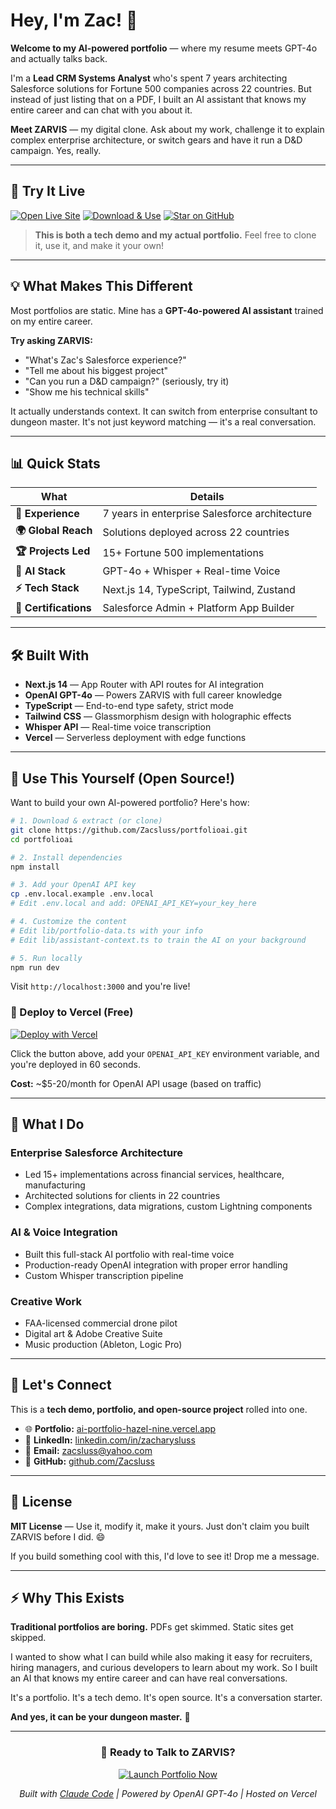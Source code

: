 # Hey, I'm Zac! 👋

**Welcome to my AI-powered portfolio** — where my resume meets GPT-4o and actually talks back.

I'm a **Lead CRM Systems Analyst** who's spent 7 years architecting Salesforce solutions for Fortune 500 companies across 22 countries. But instead of just listing that on a PDF, I built an AI assistant that knows my entire career and can chat with you about it.

**Meet ZARVIS** — my digital clone. Ask about my work, challenge it to explain complex enterprise architecture, or switch gears and have it run a D&D campaign. Yes, really.

---

## 🚀 Try It Live

[![Open Live Site](https://img.shields.io/badge/🌐_OPEN_LIVE_SITE-2d7a3e?style=for-the-badge&logoColor=white)](https://ai-portfolio-hazel-nine.vercel.app)
[![Download & Use](https://img.shields.io/badge/⬇️_DOWNLOAD_&_USE-d97706?style=for-the-badge&logoColor=white)](https://github.com/Zacsluss/portfolioai/archive/refs/heads/main.zip)
[![Star on GitHub](https://img.shields.io/github/stars/Zacsluss/portfolioai?style=for-the-badge&color=00ff41)](https://github.com/Zacsluss/portfolioai/stargazers)

> **This is both a tech demo and my actual portfolio.** Feel free to clone it, use it, and make it your own!

---

## 💡 What Makes This Different

Most portfolios are static. Mine has a **GPT-4o-powered AI assistant** trained on my entire career.

**Try asking ZARVIS:**
- "What's Zac's Salesforce experience?"
- "Tell me about his biggest project"
- "Can you run a D&D campaign?" (seriously, try it)
- "Show me his technical skills"

It actually understands context. It can switch from enterprise consultant to dungeon master. It's not just keyword matching — it's a real conversation.

---

## 📊 Quick Stats

| What | Details |
|------|---------|
| **💼 Experience** | 7 years in enterprise Salesforce architecture |
| **🌍 Global Reach** | Solutions deployed across 22 countries |
| **🏆 Projects Led** | 15+ Fortune 500 implementations |
| **🤖 AI Stack** | GPT-4o + Whisper + Real-time Voice |
| **⚡ Tech Stack** | Next.js 14, TypeScript, Tailwind, Zustand |
| **📜 Certifications** | Salesforce Admin + Platform App Builder |

---

## 🛠️ Built With

- **Next.js 14** — App Router with API routes for AI integration
- **OpenAI GPT-4o** — Powers ZARVIS with full career knowledge
- **TypeScript** — End-to-end type safety, strict mode
- **Tailwind CSS** — Glassmorphism design with holographic effects
- **Whisper API** — Real-time voice transcription
- **Vercel** — Serverless deployment with edge functions

---

## 🎯 Use This Yourself (Open Source!)

Want to build your own AI-powered portfolio? Here's how:

```bash
# 1. Download & extract (or clone)
git clone https://github.com/Zacsluss/portfolioai.git
cd portfolioai

# 2. Install dependencies
npm install

# 3. Add your OpenAI API key
cp .env.local.example .env.local
# Edit .env.local and add: OPENAI_API_KEY=your_key_here

# 4. Customize the content
# Edit lib/portfolio-data.ts with your info
# Edit lib/assistant-context.ts to train the AI on your background

# 5. Run locally
npm run dev
```

Visit `http://localhost:3000` and you're live!

### 🚀 Deploy to Vercel (Free)

[![Deploy with Vercel](https://vercel.com/button)](https://vercel.com/new/clone?repository-url=https://github.com/Zacsluss/portfolioai)

Click the button above, add your `OPENAI_API_KEY` environment variable, and you're deployed in 60 seconds.

**Cost:** ~$5-20/month for OpenAI API usage (based on traffic)

---

## 🎨 What I Do

### Enterprise Salesforce Architecture
- Led 15+ implementations across financial services, healthcare, manufacturing
- Architected solutions for clients in 22 countries
- Complex integrations, data migrations, custom Lightning components

### AI & Voice Integration
- Built this full-stack AI portfolio with real-time voice
- Production-ready OpenAI integration with proper error handling
- Custom Whisper transcription pipeline

### Creative Work
- FAA-licensed commercial drone pilot
- Digital art & Adobe Creative Suite
- Music production (Ableton, Logic Pro)

---

## 🤝 Let's Connect

This is a **tech demo, portfolio, and open-source project** rolled into one.

- 🌐 **Portfolio:** [ai-portfolio-hazel-nine.vercel.app](https://ai-portfolio-hazel-nine.vercel.app)
- 💼 **LinkedIn:** [linkedin.com/in/zacharysluss](https://linkedin.com/in/zacharysluss)
- 📧 **Email:** [zacsluss@yahoo.com](mailto:zacsluss@yahoo.com)
- 🐙 **GitHub:** [github.com/Zacsluss](https://github.com/Zacsluss)

---

## 📝 License

**MIT License** — Use it, modify it, make it yours. Just don't claim you built ZARVIS before I did. 😄

If you build something cool with this, I'd love to see it! Drop me a message.

---

## ⚡ Why This Exists

**Traditional portfolios are boring.** PDFs get skimmed. Static sites get skipped.

I wanted to show what I can build while also making it easy for recruiters, hiring managers, and curious developers to learn about my work. So I built an AI that knows my entire career and can have real conversations.

It's a portfolio. It's a tech demo. It's open source. It's a conversation starter.

**And yes, it can be your dungeon master.** 🎲

---

<div align="center">

### 🚀 Ready to Talk to ZARVIS?

[![Launch Portfolio Now](https://img.shields.io/badge/→_LAUNCH_PORTFOLIO_NOW-2d7a3e?style=for-the-badge&logoColor=white)](https://ai-portfolio-hazel-nine.vercel.app)

*Built with [Claude Code](https://claude.com/claude-code) | Powered by OpenAI GPT-4o | Hosted on Vercel*

</div>
